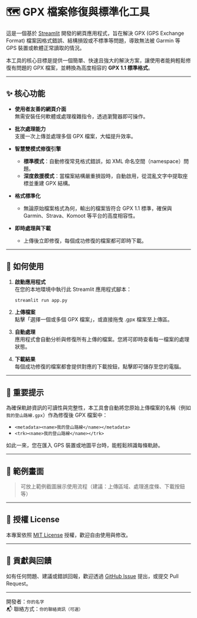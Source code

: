 # 🗺️ GPX 檔案修復與標準化工具

這是一個基於 [Streamlit](https://streamlit.io/) 開發的網頁應用程式，旨在解決 GPX (GPS Exchange Format) 檔案因格式錯誤、結構損毀或不標準等問題，導致無法被 Garmin 等 GPS 裝置或軟體正常讀取的情況。

本工具的核心目標是提供一個簡單、快速且強大的解決方案，讓使用者能夠輕鬆修復有問題的 GPX 檔案，並轉換為高度相容的 **GPX 1.1 標準格式**。

---

## ✨ 核心功能

- **使用者友善的網頁介面**  
  無需安裝任何軟體或處理複雜指令，透過瀏覽器即可操作。

- **批次處理能力**  
  支援一次上傳並處理多個 GPX 檔案，大幅提升效率。

- **智慧雙模式修復引擎**
  - **標準模式**：自動修復常見格式錯誤，如 XML 命名空間（namespace）問題。
  - **深度救援模式**：當檔案結構嚴重損毀時，自動啟用，從混亂文字中提取座標並重建 GPX 結構。

- **格式標準化**
  - 無論原始檔案格式為何，輸出的檔案皆符合 GPX 1.1 標準，確保與 Garmin、Strava、Komoot 等平台的高度相容性。

- **即時處理與下載**
  - 上傳後立即修復，每個成功修復的檔案都可即時下載。

---

## 🚀 如何使用

1. **啟動應用程式**  
   在您的本地環境中執行此 Streamlit 應用程式腳本：

   ```bash
   streamlit run app.py
   ```

2. **上傳檔案**  
   點擊「選擇一個或多個 GPX 檔案」，或直接拖曳 .gpx 檔案至上傳區。

3. **自動處理**  
   應用程式會自動分析與修復所有上傳的檔案。您將可即時查看每一檔案的處理狀態。

4. **下載結果**  
   每個成功修復的檔案都會提供對應的下載按鈕，點擊即可儲存至您的電腦。

---

## 📌 重要提示

為確保軌跡資訊的可讀性與完整性，本工具會自動將您原始上傳檔案的名稱（例如 `我的登山路線.gpx`）作為修復後 GPX 檔案中：

- `<metadata><name>我的登山路線</name></metadata>`  
- `<trk><name>我的登山路線</name></trk>`  

如此一來，您在匯入 GPS 裝置或地圖平台時，能輕鬆辨識每條軌跡。

---

## 📂 範例畫面

> 可放上範例截圖展示使用流程（建議：上傳區域、處理進度條、下載按鈕等）

---

## 📃 授權 License

本專案依照 [MIT License](LICENSE) 授權，歡迎自由使用與修改。

---

## 🤝 貢獻與回饋

如有任何問題、建議或錯誤回報，歡迎透過 [GitHub Issue](https://github.com/your-repo/issues) 提出，或提交 Pull Request。

---

開發者：`你的名字`  
📬 聯絡方式：`你的聯絡資訊（可選）`

